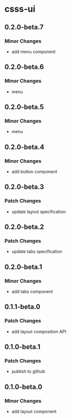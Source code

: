 # csss-ui

## 0.2.0-beta.7

### Minor Changes

- add menu component

## 0.2.0-beta.6

### Minor Changes

- menu

## 0.2.0-beta.5

### Minor Changes

- menu

## 0.2.0-beta.4

### Minor Changes

- add button component

## 0.2.0-beta.3

### Patch Changes

- update layout specification

## 0.2.0-beta.2

### Patch Changes

- update tabs specification

## 0.2.0-beta.1

### Minor Changes

- add tabs component

## 0.1.1-beta.0

### Patch Changes

- add layout composition API

## 0.1.0-beta.1

### Patch Changes

- publish to github

## 0.1.0-beta.0

### Minor Changes

- add layout component
